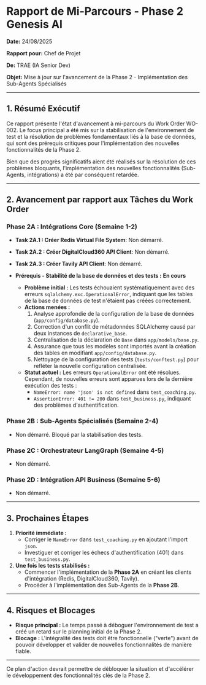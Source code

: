 # Rapport de Mi-Parcours - Phase 2 Genesis AI

**Date:** 24/08/2025

**Rapport pour:** Chef de Projet

**De:** TRAE (IA Senior Dev)

**Objet:** Mise à jour sur l'avancement de la Phase 2 - Implémentation des Sub-Agents Spécialisés

---

## 1. Résumé Exécutif

Ce rapport présente l'état d'avancement à mi-parcours du Work Order WO-002. Le focus principal a été mis sur la stabilisation de l'environnement de test et la résolution de problèmes fondamentaux liés à la base de données, qui sont des prérequis critiques pour l'implémentation des nouvelles fonctionnalités de la Phase 2.

Bien que des progrès significatifs aient été réalisés sur la résolution de ces problèmes bloquants, l'implémentation des nouvelles fonctionnalités (Sub-Agents, intégrations) a été par conséquent retardée.

---

## 2. Avancement par rapport aux Tâches du Work Order

### Phase 2A : Intégrations Core (Semaine 1-2)

*   **Task 2A.1 : Créer Redis Virtual File System**: Non démarré.
*   **Task 2A.2 : Créer DigitalCloud360 API Client**: Non démarré.
*   **Task 2A.3 : Créer Tavily API Client**: Non démarré.

*   **Prérequis - Stabilité de la base de données et des tests :** **En cours**
    *   **Problème initial :** Les tests échouaient systématiquement avec des erreurs `sqlalchemy.exc.OperationalError`, indiquant que les tables de la base de données de test n'étaient pas créées correctement.
    *   **Actions menées :**
        1.  Analyse approfondie de la configuration de la base de données (`app/config/database.py`).
        2.  Correction d'un conflit de métadonnées SQLAlchemy causé par deux instances de `declarative_base`.
        3.  Centralisation de la déclaration de `Base` dans `app/models/base.py`.
        4.  Assurance que tous les modèles sont importés avant la création des tables en modifiant `app/config/database.py`.
        5.  Nettoyage de la configuration des tests (`tests/conftest.py`) pour refléter la nouvelle configuration centralisée.
    *   **Statut actuel :** Les erreurs `OperationalError` ont été résolues. Cependant, de nouvelles erreurs sont apparues lors de la dernière exécution des tests :
        *   `NameError: name 'json' is not defined` dans `test_coaching.py`.
        *   `AssertionError: 401 != 200` dans `test_business.py`, indiquant des problèmes d'authentification.

### Phase 2B : Sub-Agents Spécialisés (Semaine 2-4)

*   Non démarré. Bloqué par la stabilisation des tests.

### Phase 2C : Orchestrateur LangGraph (Semaine 4-5)

*   Non démarré.

### Phase 2D : Intégration API Business (Semaine 5-6)

*   Non démarré.

---

## 3. Prochaines Étapes

1.  **Priorité immédiate :**
    *   Corriger le `NameError` dans `test_coaching.py` en ajoutant l'import `json`.
    *   Investiguer et corriger les échecs d'authentification (401) dans `test_business.py`.
2.  **Une fois les tests stabilisés :**
    *   Commencer l'implémentation de la **Phase 2A** en créant les clients d'intégration (Redis, DigitalCloud360, Tavily).
    *   Procéder à l'implémentation des Sub-Agents de la **Phase 2B**.

---

## 4. Risques et Blocages

*   **Risque principal :** Le temps passé à déboguer l'environnement de test a créé un retard sur le planning initial de la Phase 2.
*   **Blocage :** L'intégralité des tests doit être fonctionnelle ("verte") avant de pouvoir développer et valider de nouvelles fonctionnalités de manière fiable.

---

Ce plan d'action devrait permettre de débloquer la situation et d'accélérer le développement des fonctionnalités clés de la Phase 2.